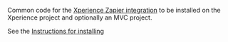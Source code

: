 Common code for the [Xperience Zapier integration](https://github.com/kentico-ericd/xperience-zapier-cli) to be installed on the Xperience project and optionally an MVC project.

See the [Instructions for installing](https://github.com/kentico-ericd/xperience-zapier-cli#installing-the-packages-in-xperience)
